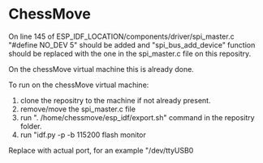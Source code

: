 # ChessMove

On line 145 of ESP_IDF_LOCATION/components/driver/spi_master.c "#define NO_DEV 5" should be added and "spi_bus_add_device" function should be replaced with the one in the spi_master.c file on this repositry.

On the chessMove virtual machine this is already done.

To run on the chessMove virtual machine:

1) clone the repositry to the machine if not already present.
2) remove/move the spi_master.c file
3) run ". /home/chessmove/esp_idf/export.sh" command in the repositry folder.
4) run "idf.py -p <port> -b 115200 flash monitor 
  
Replace <port> with actual port, for an example "/dev/ttyUSB0
